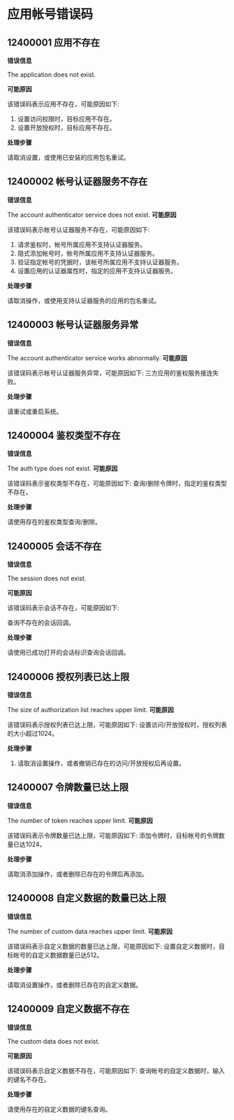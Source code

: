 #  应用帐号错误码

## 12400001 应用不存在

**错误信息**

The application does not exist.

**可能原因**

该错误码表示应用不存在，可能原因如下:
1. 设置访问权限时，目标应用不存在。
2. 设置开放授权时，目标应用不存在。

**处理步骤**

请取消设置，或使用已安装的应用包名重试。

## 12400002 帐号认证器服务不存在

**错误信息**

The account authenticator service does not exist.
**可能原因**

该错误码表示帐号认证器服务不存在，可能原因如下:
1. 请求鉴权时，帐号所属应用不支持认证器服务。
2. 隐式添加帐号时，帐号所属应用不支持认证器服务。
3. 验证指定帐号的凭据时，该帐号所属应用不支持认证器服务。
4. 设置应用的认证器属性时，指定的应用不支持认证器服务。

**处理步骤**

请取消操作，或使用支持认证器服务的应用的包名重试。

## 12400003 帐号认证器服务异常

**错误信息**

The account authenticator service works abnormally.
**可能原因**

该错误码表示帐号认证器服务异常，可能原因如下:
三方应用的鉴权服务接连失败。

**处理步骤**

请重试或重启系统。

## 12400004 鉴权类型不存在

**错误信息**

The auth type does not exist.
**可能原因**

该错误码表示鉴权类型不存在，可能原因如下:
查询/删除令牌时，指定的鉴权类型不存在。

**处理步骤**

请使用存在的鉴权类型查询/删除。

## 12400005 会话不存在

**错误信息**

The session does not exist.

**可能原因**

该错误码表示会话不存在，可能原因如下:

查询不存在的会话回调。

**处理步骤**

请使用已成功打开的会话标识查询会话回调。

## 12400006 授权列表已达上限

**错误信息**

The size of authorization list reaches upper limit.
**可能原因**

该错误码表示授权列表已达上限，可能原因如下:
设置访问/开放授权时，授权列表的大小超过1024。

**处理步骤**
1. 请取消设置操作，或者撤销已存在的访问/开放授权后再设置。

## 12400007 令牌数量已达上限

**错误信息**

The number of token reaches upper limit.
**可能原因**

该错误码表示令牌数量已达上限，可能原因如下:
添加令牌时，目标帐号的令牌数量已达1024。

**处理步骤**

请取消添加操作，或者删除已存在的令牌后再添加。

## 12400008 自定义数据的数量已达上限

**错误信息**

The number of custom data reaches upper limit.
**可能原因**

该错误码表示自定义数据的数量已达上限，可能原因如下:
设置自定义数据时，目标帐号的自定义数据数量已达512。

**处理步骤**

请取消设置操作，或者删除已存在的自定义数据。

## 12400009 自定义数据不存在

**错误信息**

The custom data does not exist.

**可能原因**

该错误码表示自定义数据不存在，可能原因如下:
查询帐号的自定义数据时，输入的键名不存在。

**处理步骤**

请使用存在的自定义数据的键名查询。
